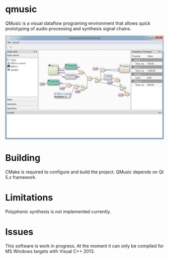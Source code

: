 # qmusic
QMusic is a visual dataflow programing environment that allows quick prototyping of audio processing
and synthesis signal chains.

![Screenshot](https://raw.githubusercontent.com/Archie3d/qmusic/master/screenshot.png)


# Building
CMake is required to configure and build the project.
QMusic depends on Qt 5.x framework.

# Limitations
Polyphonic synthesis is not implemented currently.

# Issues
This software is work in progress.
At the moment it can only be compiled for MS Windows targets with Visual C++ 2013.